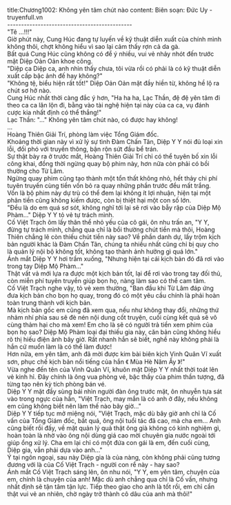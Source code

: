 title:Chương1002: Không yên tâm chút nào
content:
Biên soạn: Đức Uy - truyenfull.vn<br>---------------------------------------------<br>"Tê …!!!"<br>Giờ phút này, Cung Húc đang tự luyến về kỹ thuật diễn xuất của chính mình không thôi, chợt không hiểu vì sao lại cảm thấy rợn cả da gà.<br>Bất quá Cung Húc cũng không có để ý nhiều, vui vẻ nhảy nhót đến trước mặt Diệp Oản Oản khoe công.<br>"Diệp ca Diệp ca, anh nhìn thấy chưa, tôi vừa rồi có phải là có kỹ thuật diễn xuất cấp bậc ảnh đế hay không?"<br>"Không tệ, biểu hiện rất tốt!" Diệp Oản Oản mặt đầy hiền từ, không hề lộ ra chút sơ hở nào.<br>Cung Húc nhất thời càng đắc ý hơn, "Ha ha ha, Lạc Thần, đệ đệ yên tâm đi theo ca ca lăn lộn đi, bằng vào tài nghệ hiện tại này của ca ca, vụ đánh cược kia nhất định có thể thắng!"<br>Lạc Thần: "..." Không yên tâm chút nào, có được hay không!<br>...<br>Hoàng Thiên Giải Trí, phòng làm việc Tổng Giám đốc.<br>Khoảng thời gian này vì xử lý sự tình Đàm Chấn Tân, Diệp Y Y nói đủ loại xin lỗi, đối phó với truyền thông, bận rộn sứt đầu bể trán.<br>Sự thật bày ra ở trước mắt, Hoàng Thiên Giải Trí chỉ có thể tuyên bố xin lỗi công khai, đồng thời ngừng quay bộ phim này, hơn nữa còn phải có bồi thường cho Từ Lâm.<br>Ngừng quay phim cũng tạo thành một tổn thất không nhỏ, hết thảy chi phí tuyên truyền cùng tiền vốn bỏ ra quay những phần trước đều mất trắng.<br>Vốn là bộ phim này dự trù có thể đem lại không ít lợi nhuận, hiện tại một phân tiền cũng không kiếm được, còn bị thiệt hại một con số lớn.<br>"Đều là do em quá sơ sót, không nghĩ tới lại sẽ rơi vào bẫy rập của Diệp Mộ Phàm..." Diệp Y Y tỏ vẻ tự trách mình.<br>Cố Việt Trạch ôm lấy thân thể nhỏ yếu của cô gái, ôn nhu trấn an, "Y Y, đừng tự trách mình, chẳng qua chỉ là bồi thường chút tiền mà thôi, Hoàng Thiên chẳng lẽ còn thiếu chút tiền này sao? Về phần danh dự, lấy trộm kịch bản người khác là Đàm Chấn Tân, chúng ta nhiều nhất cũng chỉ bị quy cho là quản lý nội bộ không tốt, không tạo thành ảnh hưởng gì quá lớn."<br>Ánh mắt Diệp Y Y hơi trầm xuống, "Nhưng hiện tại cái kịch bản đó đã rơi vào trong tay Diệp Mộ Phàm..."<br>Thật vất vả mới lựa ra được một kịch bản tốt, lại để rơi vào trong tay đối thủ, còn miễn phí tuyên truyền giúp bọn họ, nàng làm sao có thể cam tâm.<br>Cố Việt Trạch nghe vậy, tỏ vẻ xem thường, "Ban đầu khi Từ Lâm đáp ứng đưa kịch bản cho bọn họ quay, trong đó có một yêu cầu chính là phải hoàn toàn trung thành với kịch bản.<br>Mà kịch bản gốc em cũng đã xem qua, nếu như không thay đổi, những thứ nhảm nhí phía sau sẽ đè nén nội dung cốt truyện, cuối cùng kết quả sẽ vô cùng thảm hại cho mà xem! Em cho là sẽ có người trả tiền xem phim của bọn họ sao? Diệp Mộ Phàm loại đại thiếu gia này, căn bản cũng không hiểu rõ thị hiếu điện ảnh bây giờ. Rất nhanh hắn sẽ biết, nghề này không phải là hắn cứ muốn làm là có thể làm được!<br>Hơn nữa, em yên tâm, anh đã mời được kim bài biên kịch Vinh Quân Vĩ xuất sơn, phục chế kịch bản nổi tiếng của hắn 《 Mùa Hè Năm Ấy 》!"<br>Vừa nghe đến tên của Vinh Quân Vĩ, khuôn mặt Diệp Y Y nhất thời toát lên vẻ kinh hỉ. Đây chính là ông vua phòng vé, bậc thầy của phim thần tượng, đã từng tạo nên kỳ tích phòng bán vé.<br>Diệp Y Y mặt đầy sùng bái nhìn người đàn ông trước mặt, ôn nhuyễn tựa sát vào trong ngực của hắn, "Việt Trạch, may mắn là có anh ở đây, nếu không em cũng không biết nên làm thế nào bây giờ..."<br>Diệp Y Y tiếp tục mở miệng nói, "Việt Trạch, mặc dù bây giờ anh chỉ là Cố vấn của Tổng Giám đốc, bất quá, ông nội tuổi tác đã cao, mà cha em... Anh cũng biết rồi đấy, về mặt quản lý quả thật ông già không có kinh nghiệm gì, hoàn toàn là nhờ vào ông nội dùng giá cao mời chuyên gia nước ngoài tới giúp ổng xử lý. Cha em lại chỉ có một đứa con gái là em, đến cuối cùng, Diệp gia, vẫn phải dựa vào anh..."<br>Ý tại ngôn ngoại, sau này Diệp gia là của nàng, còn không phải cũng tương đương với là của Cố Việt Trạch - người con rể này - hay sao?<br>Ánh mắt Cố Việt Trạch sáng lên, ôn nhu nói, "Y Y, em yên tâm, chuyện của em, chính là chuyện của anh! Mặc dù anh chẳng qua chỉ là Cố vấn, nhưng nhất định sẽ tận tâm tận lực. Tiếp theo giao cho anh là tốt rồi, em chỉ cần thật vui vẻ an nhiên, chờ ngày trở thành cô dâu của anh mà thôi!"